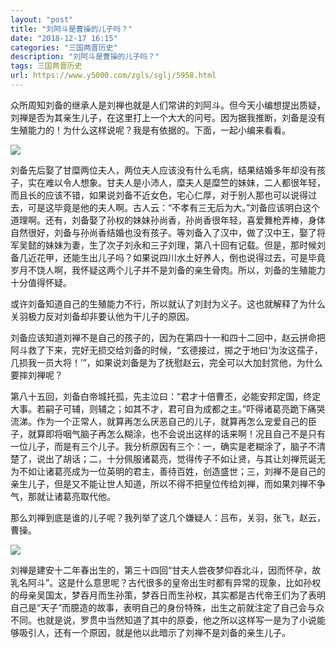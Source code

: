 ```yaml
---
layout: "post"
title: "刘阿斗是曹操的儿子吗？"
date: "2018-12-17 16:15"
categories: "三国两晋历史"
description: "刘阿斗是曹操的儿子吗？"
tags: 三国两晋历史
url: https://www.y5000.com/zgls/sglj/5958.html
---
```






众所周知刘备的继承人是刘禅也就是人们常讲的刘阿斗。但今天小编想提出质疑，刘禅是否为其亲生儿子，在这里打上一个大大的问号。因为据我推断，刘备是没有生殖能力的！为什么这样说呢？我是有依据的。下面，一起小编来看看。

![](https://img.y5000.com/uploads/allimg/161125/1P23522C-0.jpg)

刘备先后娶了甘糜两位夫人，两位夫人应该没有什么毛病，结果结婚多年却没有孩子，实在难以令人想象。甘夫人是小沛人，糜夫人是糜竺的妹妹，二人都很年轻，而且长的应该不错，如果说刘备不近女色，宅心仁厚，对于别人那也可以说得过去，可是这毕竟是他的夫人啊。古人云：“不孝有三无后为大。”刘备应该明白这个道理啊。还有，刘备娶了孙权的妹妹孙尚香，孙尚香很年轻，喜爱舞枪弄棒，身体自然很好，刘备与孙尚香结婚也没有孩子。等刘备入了汉中，做了汉中王，娶了将军吴懿的妹妹为妻，生了次子刘永和三子刘理，第八十回有记载。但是，那时候刘备几近花甲，还能生出儿子吗？如果说四川水土好养人，倒也说得过去，可是毕竟岁月不饶人啊，我怀疑这两个儿子并不是刘备的亲生骨肉。所以，刘备的生殖能力十分值得怀疑。

或许刘备知道自己的生殖能力不行，所以就认了刘封为义子。这也就解释了为什么关羽极力反对刘备却非要认他为干儿子的原因。

刘备应该知道刘禅不是自己的孩子的，因为在第四十一和四十二回中，赵云拼命把阿斗救了下来，完好无损交给刘备的时候，“玄德接过，掷之于地曰‘为汝这孺子，几损我一员大将！’”，如果说刘备是为了抚慰赵云，完全可以大加封赏他，为什么要摔刘禅呢？

第八十五回，刘备白帝城托孤，先主泣曰：“君才十倍曹丕，必能安邦定国，终定大事。若嗣子可辅，则辅之；如其不才，君可自为成都之主。”吓得诸葛亮跪下痛哭流涕。作为一个正常人，就算再怎么厌恶自己的儿子，就算再怎么宠爱自己的臣子，就算即将咽气脑子再怎么糊涂，也不会说出这样的话来啊！况且自己不是只有一位儿子，而是有三个儿子。我分析原因有三个：一，确实是老糊涂了，脑子不清楚了，说出了胡话；二，十分佩服诸葛亮，觉得传子不如让贤，与其让刘禅荒诞无为不如让诸葛亮成为一位英明的君主，善待百姓，创造盛世；三，刘禅不是自己的亲生儿子，但是又不能让世人知道，所以不得不把皇位传给刘禅，而如果刘禅不争气，那就让诸葛亮取代他。

那么刘禅到底是谁的儿子呢？我列举了这几个嫌疑人：吕布，关羽，张飞，赵云，曹操。

![](https://img.y5000.com/uploads/allimg/161125/1P2351645-1.jpg)

刘禅是建安十二年春出生的，第三十四回“甘夫人尝夜梦仰吞北斗，因而怀孕，故乳名阿斗”。这是什么意思呢？古代很多的皇帝出生时都有异常的现象，比如孙权的母亲吴国太，梦吞月而生孙策，梦吞日而生孙权，其实都是古代帝王们为了表明自己是“天子”而臆造的故事，表明自己的身份特殊，出生之前就注定了自己会与众不同。也就是说，罗贯中当然知道了其中的原委，他之所以这样写一是为了小说能够吸引人，还有一个原因，就是他以此暗示了刘禅不是刘备的亲生儿子。
